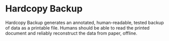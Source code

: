 # Hardcopy Backup

Hardcopy Backup generates an annotated, human-readable, tested backup of data as a printable file. Humans should be able to read the printed document and reliably reconstruct the data from paper, offline.
